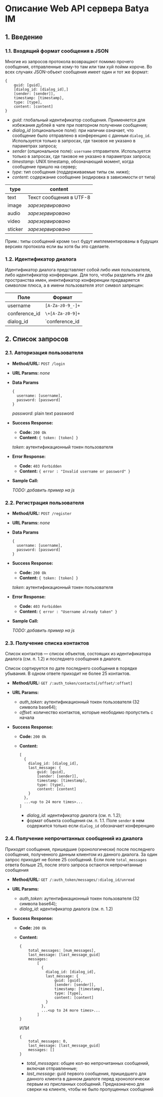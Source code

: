 # Описание Web API сервера Batya IM

## 1. Введение

### 1.1. Входящий формат сообщения в JSON

Многие из запросов протокола возвращают помимо прочего сообщения, отправленные кому-то там или там хуй пойми короче. Во всех случаях JSON-объект сообщения имеет один и тот же формат:

```
{
    guid: [guid],
    [dialog_id: [dialog_id],]
    [sender: [sender]],
    timestamp: [timestamp],
    type: [type],
    content: [content]
}
```

* *guid*: глобальный идентификатор сообщения. Применяется для избежания дублей в чате при повторном получении сообщения;
* *dialog_id* (опциональное поле): при наличии означает, что сообщение было отправлено в конференцию с данным `dialog_id`. Используется только в запросах, где таковое не указано в параметрах запроса;
* *sender* (опциональное поле): `username` отправителя. Используется только в запросах, где таковое не указано в параметрах запроса;
* *timestamp*: UNIX timestamp, обозначающий момент, когда сообщение пришло на сервер;
* *type*: тип сообщения (поддерживаемые типы см. ниже);
* *content*: содержание сообщение (кодировка в зависимости от типа)

|type|content
|---|---|
|text|Текст сообщения в UTF-8
|image|*зарезервировано*
|audio|*зарезервировано*
|video|*зарезервировано*
|sticker|*зарезервировано*

Прим.: типы сообщений кроме `text` будут имплементированы в будущих версиях протокола если вы хотя бы это сделаете.

### 1.2. Идентификатор диалога

Идентификатор диалога представляет собой либо имя пользователя, либо идентификатор конференции. Для того, чтобы разделить эти два пространства имен, инентификатор конференции предваряется символом плюса, а в имени пользователя этот символ запрещен:

|Поле|Формат
|---|---|
|username | `[A-Za-z0-9_-]+`
|conference_id | `\+[A-Za-z0-9]+`
|dialog_id | `conference_id | username`

## 2. Список запросов

### 2.1. Авторизация пользователя

* **Method/URL:** `POST /login`

*  **URL Params:** *none*

* **Data Params**

  ```
  {
    username: [username],
    password: [password]
  }
  ```
  *password️*: plain text password

* **Success Response:**
  
  * **Code:** `200 Ok`
  * **Content:** `{ token: [token] }`

  *token*: аутентификационный токен пользователя
   
* **Error Response:**

  * **Code:** `403 Forbidden`
  * **Content:** `{ error : "Invalid username or password" }`

* **Sample Call:**

  *TODO: добавить пример на js*
  


### 2.2. Регистрация пользователя

* **Method/URL:** `POST /register`
  
*  **URL Params:** *none*

* **Data Params**

  ```
  {
    username: [username],
    password: [password]
  }
  ```

* **Success Response:**
  
  * **Code:** `200 Ok`
  * **Content:** `{ token: [token] }`
  
  *token*: аутентификационный токен пользователя
 
* **Error Response:**

  * **Code:** `403 Forbidden`
  * **Content:** `{ error : "Username already taken" }`

* **Sample Call:**

  *TODO: добавить пример на js*



### 2.3. Получение списка контактов

Список контактов — список объектов, состоящих из идентификатора диалога (см. п. 1.2) и последнего сообщения в диалоге.

Список сортируется по дате последнего сообщения в порядке убывания. В одном ответе приходит не более 25 контактов.

* **Method/URL:** `GET /:auth_token/contacts[/offset/:offset]`

* **URL Params:**

  * *auth_token*: аутентификационный токен пользователя (32 символа base64);
  * *offset*: количество контактов, которые неободимо пропустить с начала

* **Success Response:**
  
  * **Code:** `200 Ok`
  * **Content:**
    ```
    [
      {
        dialog_id: [dialog_id],
        last_message: {
            guid: [guid],
            [sender: [sender]],
            timestamp: [timestamp],
            type: [type],
            content: [content]
        }
      },
      ...<up to 24 more times>...
    ]
    ```
    
    * *dialog_id*: идентификатор диалога (см. п. 1.2);
    * формат объекта сообщения см. п. 1.1. Поле `sender` в нем содержится только если `dialog_id` обозначает конференцию



### 2.4. Получение непрочитанных сообщений из диалога

Приходят сообщения, пришедшие (хронологически) после последнего сообщения, полученного данным клиентом из данного диалога. За один запрос приходит не более 25 сообщений. Если поле `total_messages` ответа больше 25, после этого запроса остаются непрочитанные сообщения

* **Method/URL:** `GET /:auth_token/messages/:dialog_id/unread`

* **URL Params:**

  * *auth_token*: аутентификационный токен пользователя (32 символа base64);
  * *dialog_id*: идентификатор диалога (см. п. 1.2)

* **Success Response:**
  
  * **Code:** `200 Ok`
  * **Content:**
    ```
    {
        total_messages: [num_messages],
        last_message: [last_message_guid]
        messages:
            [
              {
                dialog_id: [dialog_id],
                last_message: {
                    guid: [guid],
                    [sender: [sender]],
                    timestamp: [timestamp],
                    type: [type],
                    content: [content]
                }
              },
              ...<up to 24 more times>...
            ]
    }
    ```

    ИЛИ

    ```
    {
        total_messages: 0,
        last_message: [last_message_guid]
        messages: []
    }
    ```
    
    * *total_messages*: общее кол-во непрочитанных сообщений, включая отправленные;
    * *last_message*: guid первого сообщения, пришедшего для данного клиента в данном диалоге перед хронологически первым из присланных сообщений. Предназначено для сверки на клиенте, чтобы не было пропущенных сообщений



